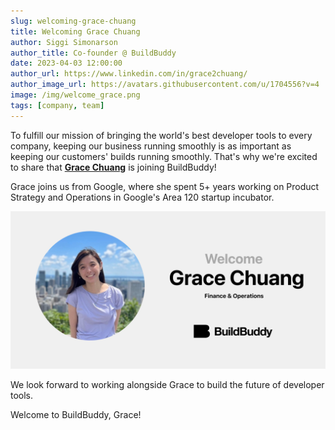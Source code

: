 ```yaml
---
slug: welcoming-grace-chuang
title: Welcoming Grace Chuang
author: Siggi Simonarson
author_title: Co-founder @ BuildBuddy
date: 2023-04-03 12:00:00
author_url: https://www.linkedin.com/in/grace2chuang/
author_image_url: https://avatars.githubusercontent.com/u/1704556?v=4
image: /img/welcome_grace.png
tags: [company, team]
---
```


To fulfill our mission of bringing the world's best developer tools to every company, keeping our business running smoothly is as important as keeping our customers' builds running smoothly. That's why we're excited to share that [**Grace Chuang**](https://www.linkedin.com/in/grace2chuang/) is joining BuildBuddy!

Grace joins us from Google, where she spent 5+ years working on Product Strategy and Operations in Google's Area 120 startup incubator.

![](../static/img/blog/welcome_grace.png)

We look forward to working alongside Grace to build the future of developer tools.

Welcome to BuildBuddy, Grace!
